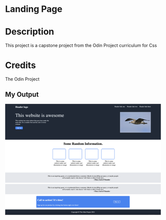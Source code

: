 # Landing Page


# Description

This project is a capstone project from the Odin Project curriculum for Css


# Credits
The Odin Project

## My Output 

![output1](output1.png) ![output2](output2.png)